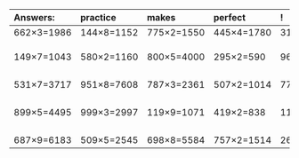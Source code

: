 | Answers: | practice | makes | perfect | ! |
| :--- | :--- | :--- | :--- | :--- |
| 662×3=1986 | 144×8=1152 | 775×2=1550 | 445×4=1780 | 311×8=2488 | 
|   |   |   |   |   | 
|   |   |   |   |   | 
|   |   |   |   |   | 
| 149×7=1043 | 580×2=1160 | 800×5=4000 | 295×2=590 | 966×6=5796 | 
|   |   |   |   |   | 
|   |   |   |   |   | 
|   |   |   |   |   | 
|   |   |   |   |   | 
| 531×7=3717 | 951×8=7608 | 787×3=2361 | 507×2=1014 | 776×2=1552 | 
|   |   |   |   |   | 
|   |   |   |   |   | 
|   |   |   |   |   | 
|   |   |   |   |   | 
| 899×5=4495 | 999×3=2997 | 119×9=1071 | 419×2=838 | 113×9=1017 | 
|   |   |   |   |   | 
|   |   |   |   |   | 
|   |   |   |   |   | 
|   |   |   |   |   | 
| 687×9=6183 | 509×5=2545 | 698×8=5584 | 757×2=1514 | 267×3=801 | 
